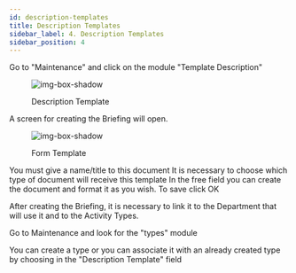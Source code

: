 ```yaml
---
id: description-templates
title: Description Templates
sidebar_label: 4. Description Templates
sidebar_position: 4
---
```



Go to "Maintenance" and click on the module "Template Description"

<figure>

![img-box-shadow](/img/university/maintenance/description.png) 
<figcaption>Description Template</figcaption>
</figure>


A screen for creating the Briefing will open.

<figure>

![img-box-shadow](/img/university/maintenance/description-templates.png) 
<figcaption>Form Template</figcaption>
</figure>


You must give a name/title to this document
It is necessary to choose which type of document will receive this template
In the free field you can create the document and format it as you wish.
To save click OK

After creating the Briefing, it is necessary to link it to the Department that will use it and to the Activity Types.

Go to Maintenance and look for the "types" module


You can create a type or you can associate it with an already created type by choosing in the "Description Template" field
